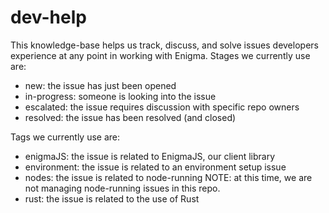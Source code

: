 # dev-help

This knowledge-base helps us track, discuss, and solve issues developers experience at any point in working with Enigma.
Stages we currently use are: 
- new: the issue has just been opened
- in-progress: someone is looking into the issue
- escalated: the issue requires discussion with specific repo owners
- resolved: the issue has been resolved (and closed)

Tags we currently use are:
- enigmaJS: the issue is related to EnigmaJS, our client library
- environment: the issue is related to an environment setup issue
- nodes: the issue is related to node-running NOTE: at this time, we are not managing node-running issues in this repo. 
- rust: the issue is related to the use of Rust
